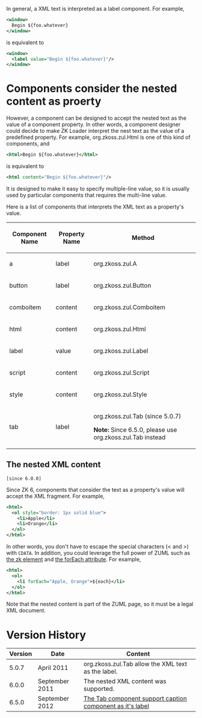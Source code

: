 In general, a XML text is interpreted as a label component. For example,

``` xml
<window>
  Begin ${foo.whatever}
</window>
```

is equivalent to

``` xml
<window>
  <label value="Begin ${foo.whatever}"/>
</window>
```

# Components consider the nested content as proerty

However, a component can be designed to accept the nested text as the
value of a component property. In other words, a component designer
could decide to make ZK Loader interpret the nest text as the value of a
predefined property. For example, <javadoc>org.zkoss.zul.Html</javadoc>
is one of this kind of components, and

``` xml
<html>Begin ${foo.whatever}</html>
```

is equivalent to

``` xml
<html content="Begin ${foo.whatever}"/>
```

It is designed to make it easy to specify multiple-line value, so it is
usually used by particular components that requires the multi-line
value.

Here is a list of components that interprets the XML text as a
property's value.

<table>
<thead>
<tr class="header">
<th><p>Component Name</p></th>
<th><p>Property Name</p></th>
<th><p>Method</p></th>
</tr>
</thead>
<tbody>
<tr class="odd">
<td><p>a</p></td>
<td><p>label</p></td>
<td><p><javadoc method="setLabel(java.lang.String)">org.zkoss.zul.A</javadoc></p></td>
</tr>
<tr class="even">
<td><p>button</p></td>
<td><p>label</p></td>
<td><p><javadoc method="setLabel(java.lang.String)">org.zkoss.zul.Button</javadoc></p></td>
</tr>
<tr class="odd">
<td><p>comboitem</p></td>
<td><p>content</p></td>
<td><p><javadoc method="setContent(java.lang.String)">org.zkoss.zul.Comboitem</javadoc></p></td>
</tr>
<tr class="even">
<td><p>html</p></td>
<td><p>content</p></td>
<td><p><javadoc method="setContent(java.lang.String)">org.zkoss.zul.Html</javadoc></p></td>
</tr>
<tr class="odd">
<td><p>label</p></td>
<td><p>value</p></td>
<td><p><javadoc method="setValue(java.lang.String)">org.zkoss.zul.Label</javadoc></p></td>
</tr>
<tr class="even">
<td><p>script</p></td>
<td><p>content</p></td>
<td><p><javadoc method="setContent(java.lang.String)">org.zkoss.zul.Script</javadoc></p></td>
</tr>
<tr class="odd">
<td><p>style</p></td>
<td><p>content</p></td>
<td><p><javadoc method="setContent(java.lang.String)">org.zkoss.zul.Style</javadoc></p></td>
</tr>
<tr class="even">
<td><p>tab</p></td>
<td><p>label</p></td>
<td><p><javadoc method="setLabel(java.lang.String)">org.zkoss.zul.Tab</javadoc>
(since 5.0.7)</p>
<p><strong>Note:</strong> Since 6.5.0, please use
<javadoc method="setLabel(java.lang.String)">org.zkoss.zul.Tab</javadoc>
instead</p></td>
</tr>
</tbody>
</table>

## The nested XML content

`[since 6.0.0]`

Since ZK 6, components that consider the text as a property's value will
accept the XML fragment. For example,

``` xml
<html>
  <ol style="border: 1px solid blue">
    <li>Apple</li>
    <li>Orange</li>
  </ol>
</html>
```

In other words, you don't have to escape the special characters (\< and
\>) with `CDATA`. In addition, you could leverage the full power of ZUML
such as [the zk element](ZUML_Reference/ZUML/Elements/zk) and
[the forEach
attribute](ZUML_Reference/ZUML/Attributes/forEach). For
example,

``` xml
<html>
  <ol>
    <li forEach="Apple, Orange">${each}</li>
  </ol>
</html>
```

Note that the nested content is part of the ZUML page, so it must be a
legal XML document.

# Version History

| Version | Date           | Content                                                                                             |
|---------|----------------|-----------------------------------------------------------------------------------------------------|
| 5.0.7   | April 2011     | <javadoc>org.zkoss.zul.Tab</javadoc> allow the XML text as the label.                               |
| 6.0.0   | September 2011 | The nested XML content was supported.                                                               |
| 6.5.0   | September 2012 | [The Tab component support caption component as it's label](http://tracker.zkoss.org/browse/ZK-970) |
